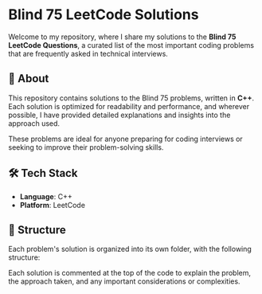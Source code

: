 # Blind 75 LeetCode Solutions

Welcome to my repository, where I share my solutions to the **Blind 75 LeetCode Questions**, a curated list of the most important coding problems that are frequently asked in technical interviews.

## 📘 About

This repository contains solutions to the Blind 75 problems, written in **C++**. Each solution is optimized for readability and performance, and wherever possible, I have provided detailed explanations and insights into the approach used.

These problems are ideal for anyone preparing for coding interviews or seeking to improve their problem-solving skills.

## 🛠️ Tech Stack

- **Language**: C++
- **Platform**: LeetCode

## 🚀 Structure

Each problem's solution is organized into its own folder, with the following structure:

Each solution is commented at the top of the code to explain the problem, the approach taken, and any important considerations or complexities.


